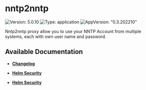 # nntp2nntp

![Version: 5.0.10](https://img.shields.io/badge/Version-5.0.10-informational?style=flat-square) ![Type: application](https://img.shields.io/badge/Type-application-informational?style=flat-square) ![AppVersion: "0.3.202210"](https://img.shields.io/badge/AppVersion-"0.3.202210"-informational?style=flat-square)

Nntp2nntp proxy allow you to use your NNTP Account from multiple systems, each with own user name and password.

## Available Documentation

- [**Changelog**](CHANGELOG)

- [**Helm Security**](container-security)

- [**Helm Security**](helm-security)

